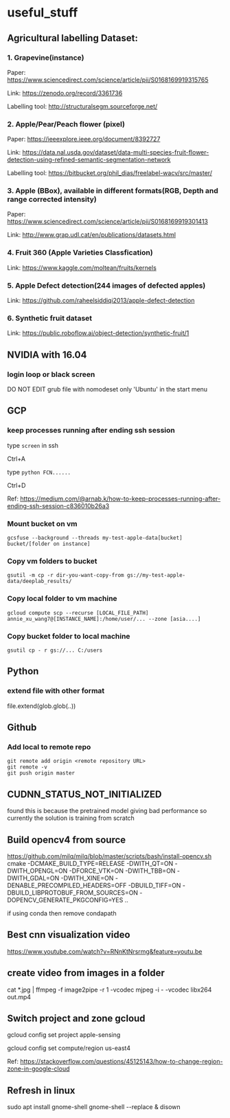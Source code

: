 # useful_stuff

## Agricultural labelling Dataset:

### 1. Grapevine(instance)

Paper: https://www.sciencedirect.com/science/article/pii/S0168169919315765

Link: https://zenodo.org/record/3361736

Labelling tool: http://structuralsegm.sourceforge.net/

### 2. Apple/Pear/Peach flower (pixel)

Paper: https://ieeexplore.ieee.org/document/8392727

Link: https://data.nal.usda.gov/dataset/data-multi-species-fruit-flower-detection-using-refined-semantic-segmentation-network

Labelling tool: https://bitbucket.org/phil_dias/freelabel-wacv/src/master/

### 3. Apple (BBox), available in different formats(RGB, Depth and range corrected intensity)

Paper: https://www.sciencedirect.com/science/article/pii/S0168169919301413

Link: http://www.grap.udl.cat/en/publications/datasets.html
### 4. Fruit 360 (Apple Varieties Classfication)

Link: https://www.kaggle.com/moltean/fruits/kernels

### 5. Apple Defect detection(244 images of defected apples)

Link: https://github.com/raheelsiddiqi2013/apple-defect-detection

### 6. Synthetic fruit dataset

Link: https://public.roboflow.ai/object-detection/synthetic-fruit/1

## NVIDIA with 16.04
### login loop or black screen

DO NOT EDIT grub file with nomodeset only 'Ubuntu' in the start menu

## GCP
### keep processes running after ending ssh session 

type ```screen``` in ssh

Ctrl+A

type ```python FCN......```

Ctrl+D

Ref: https://medium.com/@arnab.k/how-to-keep-processes-running-after-ending-ssh-session-c836010b26a3

### Mount bucket on vm
```
gcsfuse --background --threads my-test-apple-data[bucket] bucket/[folder on instance]
```

### Copy vm folders to bucket
```
gsutil -m cp -r dir-you-want-copy-from gs://my-test-apple-data/deeplab_results/
```

### Copy local folder to vm machine

```
gcloud compute scp --recurse [LOCAL_FILE_PATH] annie_xu_wang7@[INSTANCE_NAME]:/home/user/... --zone [asia....]
```

### Copy bucket folder to local machine
```
gsutil cp - r gs://... C:/users
```

## Python
### extend file with other format
file.extend(glob.glob(..))


## Github
### Add local to remote repo
```
git remote add origin <remote repository URL>
git remote -v
git push origin master
```
## CUDNN_STATUS_NOT_INITIALIZED

found this is because the pretrained model giving bad performance so currently the solution is training from scratch

## Build opencv4 from source

https://github.com/milq/milq/blob/master/scripts/bash/install-opencv.sh
cmake -DCMAKE_BUILD_TYPE=RELEASE  -DWITH_QT=ON -DWITH_OPENGL=ON -DFORCE_VTK=ON -DWITH_TBB=ON -DWITH_GDAL=ON -DWITH_XINE=ON -DENABLE_PRECOMPILED_HEADERS=OFF -DBUILD_TIFF=ON -DBUILD_LIBPROTOBUF_FROM_SOURCES=ON -DOPENCV_GENERATE_PKGCONFIG=YES ..

if using conda then remove condapath

## Best cnn visualization video

https://www.youtube.com/watch?v=RNnKtNrsrmg&feature=youtu.be

## create video from images in a folder

cat *.jpg | ffmpeg -f image2pipe -r 1 -vcodec mjpeg -i - -vcodec libx264 out.mp4

## Switch project and zone gcloud 

gcloud config set project apple-sensing

gcloud config set compute/region us-east4

Ref: https://stackoverflow.com/questions/45125143/how-to-change-region-zone-in-google-cloud

## Refresh in linux

sudo apt install gnome-shell
gnome-shell --replace & disown

